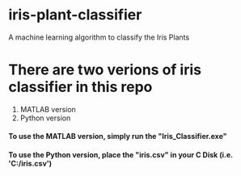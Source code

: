 # iris-plant-classifier
A machine learning algorithm to classify the Iris Plants

# There are two verions of iris classifier in this repo

1. MATLAB version
2. Python version

#### To use the MATLAB version, simply run the "Iris_Classifier.exe"

#### To use the Python version, place the "iris.csv" in your C Disk (i.e. 'C:/iris.csv')
